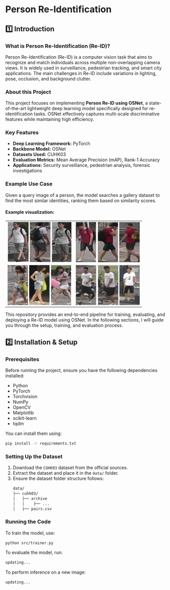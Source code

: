 # Person Re-Identification

## 1️⃣ Introduction

### What is Person Re-Identification (Re-ID)?
Person Re-Identification (Re-ID) is a computer vision task that aims to recognize and match individuals across multiple non-overlapping camera views. It is widely used in surveillance, pedestrian tracking, and smart city applications. The main challenges in Re-ID include variations in lighting, pose, occlusion, and background clutter.

### About this Project
This project focuses on implementing **Person Re-ID using OSNet**, a state-of-the-art lightweight deep learning model specifically designed for re-identification tasks. OSNet effectively captures multi-scale discriminative features while maintaining high efficiency.

### Key Features
- **Deep Learning Framework:** PyTorch
- **Backbone Model:** OSNet
- **Datasets Used:** CUHK03
- **Evaluation Metrics:** Mean Average Precision (mAP), Rank-1 Accuracy
- **Applications:** Security surveillance, pedestrian analysis, forensic investigations

### Example Use Case
Given a query image of a person, the model searches a gallery dataset to find the most similar identities, ranking them based on similarity scores.

#### Example visualization:

<table>
    <tr>
        <td><img src="images/image1.png" width="200"/></td>
        <td><img src="images/image2.png" width="200"/></td>
    </tr>
    <tr>
        <td><img src="images/image3.png" width="200"/></td>
        <td><img src="images/image4.png" width="200"/></td>
    </tr>
</table>


This repository provides an end-to-end pipeline for training, evaluating, and deploying a Re-ID model using OSNet. In the following sections, I will guide you through the setup, training, and evaluation process.

## 2️⃣ Installation & Setup
### Prerequisites
Before running the project, ensure you have the following dependencies installed:
- Python
- PyTorch
- Torchvision
- NumPy
- OpenCV
- Matplotlib
- scikit-learn
- tqdm

You can install them using:
```bash
pip install -r requirements.txt
```

### Setting Up the Dataset
1. Download the `CUHK03` dataset from the official sources.
2. Extract the dataset and place it in the `data/` folder.
3. Ensure the dataset folder structure follows:
   ```
   data/
   ├── cuhk03/
   │   ├── archive
   │   │    ├── ...
   │   ├── pairs.csv
   ```

### Running the Code
To train the model, use:
```bash
python src/trainer.py
```

To evaluate the model, run:
```bash
updating...
```

To perform inference on a new image:
```bash
updating...
```
